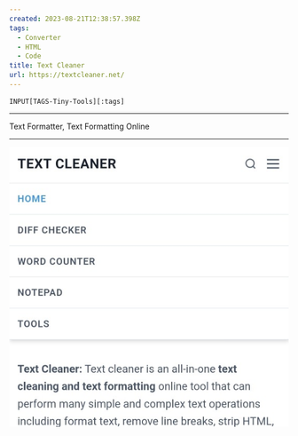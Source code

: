 ```yaml
---
created: 2023-08-21T12:38:57.398Z
tags: 
  - Converter
  - HTML
  - Code
title: Text Cleaner
url: https://textcleaner.net/
---
```

```meta-bind
INPUT[TAGS-Tiny-Tools][:tags]
```

___
Text Formatter, Text Formatting Online
___

![](_attachments/text-cleaner.jpg)
